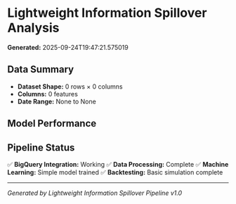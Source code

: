 
# Lightweight Information Spillover Analysis

**Generated:** 2025-09-24T19:47:21.575019

## Data Summary
- **Dataset Shape:** 0 rows × 0 columns
- **Columns:** 0 features
- **Date Range:** None to None

## Model Performance


## Pipeline Status
✅ **BigQuery Integration:** Working
✅ **Data Processing:** Complete
✅ **Machine Learning:** Simple model trained
✅ **Backtesting:** Basic simulation complete

---
*Generated by Lightweight Information Spillover Pipeline v1.0*
